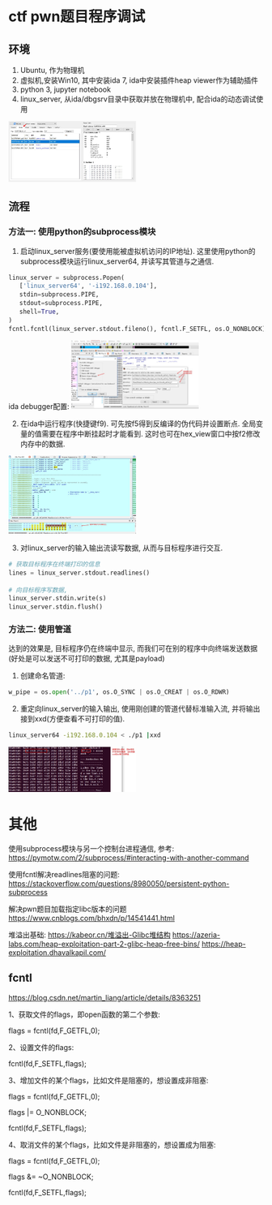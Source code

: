 # ctf pwn题目程序调试
## 环境
1. Ubuntu, 作为物理机
2. 虚拟机,安装Win10, 其中安装ida 7, ida中安装插件heap viewer作为辅助插件
3. python 3, jupyter notebook
4. linux_server, 从ida/dbgsrv目录中获取并放在物理机中, 配合ida的动态调试使用

<img alt="heap viewer" src="./pic/heapviewer.jpg" width="50%" height="50%">

## 流程
### 方法一: 使用python的subprocess模块
1. 启动linux_server服务(要使用能被虚拟机访问的IP地址). 这里使用python的subprocess模块运行linux_server64, 并读写其管道与之通信. 
```python
linux_server = subprocess.Popen(
   ['linux_server64', '-i192.168.0.104'],  
   stdin=subprocess.PIPE, 
   stdout=subprocess.PIPE,
   shell=True,
)
fcntl.fcntl(linux_server.stdout.fileno(), fcntl.F_SETFL, os.O_NONBLOCK)
```

ida debugger配置:
<img alt="ida debugger config" src="./pic/ida_debugger_config.jpg" width="50%" height="50%">

2. 在ida中运行程序(快捷键f9). 可先按f5得到反编译的伪代码并设置断点. 全局变量的值需要在程序中断挂起时才能看到. 这时也可在hex_view窗口中按f2修改内存中的数据.
<img alt="ida modify memory" src="./pic/modify_memory.jpg" width="50%" height="50%">

3. 对linux_server的输入输出流读写数据, 从而与目标程序进行交互.
```py
# 获取目标程序在终端打印的信息
lines = linux_server.stdout.readlines()

# 向目标程序写数据, 
linux_server.stdin.write(s)
linux_server.stdin.flush()
```

### 方法二: 使用管道
达到的效果是, 目标程序仍在终端中显示, 而我们可在别的程序中向终端发送数据(好处是可以发送不可打印的数据, 尤其是payload)

1. 创建命名管道:
```py
w_pipe = os.open('../p1', os.O_SYNC | os.O_CREAT | os.O_RDWR)
```
2. 重定向linux_server的输入输出, 使用刚创建的管道代替标准输入流, 并将输出接到xxd(方便查看不可打印的值).
```bash
linux_server64 -i192.168.0.104 < ./p1 |xxd
```

<img alt="xxd" src="./pic/xxd.jpg" width="50%" height="50%">

# 其他
使用subprocess模块与另一个控制台进程通信, 参考: https://pymotw.com/2/subprocess/#interacting-with-another-command 

使用fcntl解决readlines阻塞的问题: https://stackoverflow.com/questions/8980050/persistent-python-subprocess

解决pwn题目加载指定libc版本的问题 https://www.cnblogs.com/bhxdn/p/14541441.html

堆溢出基础: 
https://kabeor.cn/堆溢出-Glibc堆结构
https://azeria-labs.com/heap-exploitation-part-2-glibc-heap-free-bins/
https://heap-exploitation.dhavalkapil.com/

## fcntl
https://blog.csdn.net/martin_liang/article/details/8363251

1、获取文件的flags，即open函数的第二个参数:

   flags = fcntl(fd,F_GETFL,0);

2、设置文件的flags:

  fcntl(fd,F_SETFL,flags);

3、增加文件的某个flags，比如文件是阻塞的，想设置成非阻塞:

   flags = fcntl(fd,F_GETFL,0);

   flags |= O_NONBLOCK;

  fcntl(fd,F_SETFL,flags);

4、取消文件的某个flags，比如文件是非阻塞的，想设置成为阻塞:

  flags = fcntl(fd,F_GETFL,0);

  flags &= ~O_NONBLOCK;

  fcntl(fd,F_SETFL,flags);

